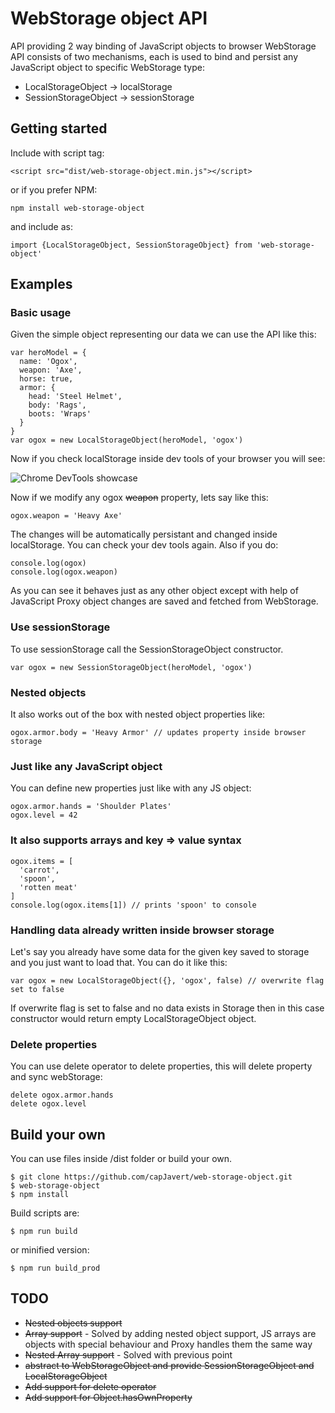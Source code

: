 # WebStorage object API
API providing 2 way binding of JavaScript objects to browser WebStorage
API consists of two mechanisms, each is used to bind and persist any JavaScript object to specific WebStorage type:
- LocalStorageObject -> localStorage
- SessionStorageObject -> sessionStorage

## Getting started
Include with script tag:
```
<script src="dist/web-storage-object.min.js"></script>
```
or if you prefer NPM:
```
npm install web-storage-object
```
and include as:
```
import {LocalStorageObject, SessionStorageObject} from 'web-storage-object'
```

## Examples
### Basic usage
Given the simple object representing our data we can use the API like this:
```
var heroModel = {
  name: 'Ogox',
  weapon: 'Axe',
  horse: true,
  armor: {
    head: 'Steel Helmet',
    body: 'Rags',
    boots: 'Wraps'
  }
}
var ogox = new LocalStorageObject(heroModel, 'ogox')
```
Now if you check localStorage inside dev tools of your browser you will see:

![Chrome DevTools showcase](https://i.imgur.com/8A3r8Nl.png "Chrome DevTools")

Now if we modify any ogox ~~weapon~~ property, lets say like this:
```
ogox.weapon = 'Heavy Axe'
```
The changes will be automatically persistant and changed inside localStorage. You can check your dev tools again. Also if you do:
```
console.log(ogox)
console.log(ogox.weapon)
```
As you can see it behaves just as any other object except with help of JavaScript Proxy object changes are saved and fetched from WebStorage.

### Use sessionStorage
To use sessionStorage call the SessionStorageObject constructor.
```
var ogox = new SessionStorageObject(heroModel, 'ogox')
```

### Nested objects
It also works out of the box with nested object properties like:
```
ogox.armor.body = 'Heavy Armor' // updates property inside browser storage
```

### Just like any JavaScript object
You can define new properties just like with any JS object:
```
ogox.armor.hands = 'Shoulder Plates'
ogox.level = 42
```

### It also supports arrays and key => value syntax
```
ogox.items = [
  'carrot',
  'spoon',
  'rotten meat'
]
console.log(ogox.items[1]) // prints 'spoon' to console
```

### Handling data already written inside browser storage
Let's say you already have some data for the given key saved to storage and you just want to load that. You can do it like this:
```
var ogox = new LocalStorageObject({}, 'ogox', false) // overwrite flag set to false
```
If overwrite flag is set to false and no data exists in Storage then in this case constructor would return empty LocalStorageObject object.

### Delete properties
You can use delete operator to delete properties, this will delete property and sync webStorage:
```
delete ogox.armor.hands
delete ogox.level
```

## Build your own
You can use files inside /dist folder or build your own.
```
$ git clone https://github.com/capJavert/web-storage-object.git
$ web-storage-object
$ npm install
```
Build scripts are:
```
$ npm run build
```
or minified version:
```
$ npm run build_prod
```

## TODO
* ~~Nested objects support~~
* ~~Array support~~ - Solved by adding nested object support, JS arrays are objects with special behaviour and Proxy handles them the same way
* ~~Nested Array support~~ - Solved with previous point
* ~~abstract to WebStorageObject and provide SessionStorageObject and LocalStorageObject~~
* ~~Add support for delete operator~~
* ~~Add support for Object.hasOwnProperty~~
